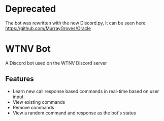 # Deprecated
The bot was rewritten with the new Discord.py, it can be seen here: https://github.com/MurrayGroves/Oracle

# WTNV Bot
A Discord bot used on the WTNV Discord server

## Features
- Learn new call response based commands in real-time based on user input
- View existing commands
- Remove commands
- View a random command and response as the bot's status
